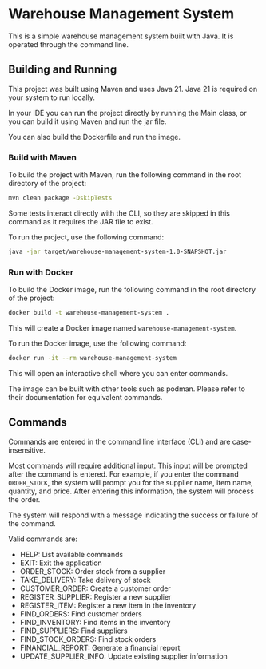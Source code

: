 # Warehouse Management System

This is a simple warehouse management system built with Java. It is operated through the command line.

## Building and Running

This project was built using Maven and uses Java 21. Java 21 is required on your system to run locally.

In your IDE you can run the project directly by running the Main class, or you can build it using Maven and run the jar file.

You can also build the Dockerfile and run the image.

### Build with Maven

To build the project with Maven, run the following command in the root directory of the project:

```bash
mvn clean package -DskipTests
```

Some tests interact directly with the CLI, so they are skipped in this command as it requires the JAR file to exist.

To run the project, use the following command:

```bash
java -jar target/warehouse-management-system-1.0-SNAPSHOT.jar
```

### Run with Docker

To build the Docker image, run the following command in the root directory of the project:

```bash
docker build -t warehouse-management-system .
```

This will create a Docker image named `warehouse-management-system`.

To run the Docker image, use the following command:

```bash
docker run -it --rm warehouse-management-system
```

This will open an interactive shell where you can enter commands.

The image can be built with other tools such as podman. Please refer to their documentation for equivalent commands.

## Commands

Commands are entered in the command line interface (CLI) and are case-insensitive.

Most commands will require additional input. This input will be prompted after the command is entered. 
For example, if you enter the command `ORDER_STOCK`, the system will prompt you for the supplier name, item name, quantity, and price. 
After entering this information, the system will process the order.

The system will respond with a message indicating the success or failure of the command.

Valid commands are:

- HELP: List available commands
- EXIT: Exit the application
- ORDER_STOCK: Order stock from a supplier
- TAKE_DELIVERY: Take delivery of stock
- CUSTOMER_ORDER: Create a customer order
- REGISTER_SUPPLIER: Register a new supplier
- REGISTER_ITEM: Register a new item in the inventory
- FIND_ORDERS: Find customer orders
- FIND_INVENTORY: Find items in the inventory
- FIND_SUPPLIERS: Find suppliers
- FIND_STOCK_ORDERS: Find stock orders
- FINANCIAL_REPORT: Generate a financial report
- UPDATE_SUPPLIER_INFO: Update existing supplier information
